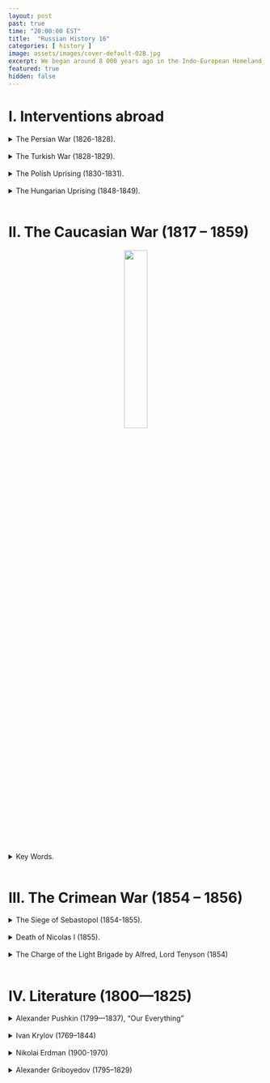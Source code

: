 ```yaml
---
layout: post
past: true
time: "20:00:00 EST"
title:  "Russian History 16"
categories: [ history ]
image: assets/images/cover-default-02B.jpg
excerpt: We began around 8 000 years ago in the Indo-European Homeland and ended in 988, when Vladimir the Great adopted Orthodox Christianity.
featured: true
hidden: false
---
```


# I. Interventions abroad 

<details>
   <summary>The Persian War (1826-1828).</summary>
      <ul>
         <li>Griboyedov.</li>
      </ul>
</details>
<br>

<details>
   <summary>The Turkish War (1828-1829).</summary>
   <br>
   <ul>
      <li>The Greek-Turkish war of national liberation;</li>
      <li>Lord Byron;</li>
      <li>The Navarin naval battle.</li>
   </ul>
   <br>
  <figure style="text-align: center;">
    <img src="{{ site.baseurl }}/assets/images/2021-05-24-img_01.jpg" 
         style="width: 45%;"/>
      <figcaption style="font-style: italic; font-size: 10;">Pushkin’s 'Journey to Erzurum'</figcaption>
  </figure>
</details>
<br>

<details>
   <summary>The Polish Uprising (1830-1831).</summary>
   <br>
   <figure style="text-align: center;"><img src="{{ site.baseurl }}/assets/images/2021-05-24-img_02.jpg" style="width: 45%;"/><figcaption style="font-style: italic; font-size: 10;">Russia is the policeman of Europe.</figcaption>
   </figure>
   <ul>
      <li>Karolina Sobańska: Secretary to Count General de Witt, her official lover: both agents of the Russian secret police! Her sister, Evelina Gańska, later married Balzac;</li>
      <li>Pushkin: “Ja vas ljubil” (Lecture 15);</li>
      <li>Adam Mickiewicz: A trip to Crimea on the “Karolina” yacht  (probably the only case in the history of literature where a secret police operation resulted in a poetic  masterpiece).</li>
   </ul>
   <br>
</details>
<br>

<details>
   <summary>The Hungarian Uprising (1848-1849).</summary>
   <br>
   <ul>
      <li>Nicolas I sent in an army 280 000 strong;</li>
      <li>13 martyrs hanged;</li>
      <li>Sandor Petőfi (blowing up of his statue in Bratislava in 1919; finding of his skeleton in 1990 in Siberia);</li>
      <li><a href="https://www.gutenberg.org/files/40163/40163-h/40163-h.htm">Arminius Vambéry</a>.</li>
      </ul>
   <figure style="text-align: center;"><img src="{{ site.baseurl }}/assets/images/2021-05-24-img_03.jpg" style="height: 60px;"/><img src="{{ site.baseurl }}/assets/images/2021-05-24-img_04.jpg" style="height: 60px;"/></figure>
   <figure style="text-align: center;"><img src="{{ site.baseurl }}/assets/images/2021-05-24-img_05.jpg" style="width: 30%;"/><figcaption style="font-style: italic; font-size: 10;">Vámbéry’s journey to Bukhara (as Raşit Efendi).</figcaption></figure>
   <br>
</details>
<br>

# II. The Caucasian War (1817 – 1859)
<div style="text-align: center;"><img src="{{ site.baseurl }}/assets/images/2021-05-24-img_06.jpg" style="width: 30%"/></div>
<br>
<details>
   <summary>Key Words.</summary>
   <ul>
      <li>Circassians;</li>
      <li>Shaov;</li>
      <li>Chechens;</li>
      <li>Avars;</li>
      <li>Shamil;</li>
      <li>Leo Tolstoy; <a href="http://www.online-literature.com/tolstoy/hadji-murad/1/">Hadji Murad</a>.</li>
   </ul>
</details>
<br>

# III. The Crimean War (1854 – 1856)

<details>
   <summary>The Siege of Sebastopol (1854-1855).</summary>
   <br>
   <figure style="text-align: center;"><img src="{{ site.baseurl }}/assets/images/2021-05-24-img_07.jpg" style="width: 30%;"/><figcaption style="font-style: italic; font-size: 10;">Montreal, Place du Canada: one of the Russian guns seized by the British troops in Sebastopol.</figcaption></figure>
   <br>
</details>
<br>

<details>
   <summary>Death of Nicolas I (1855).</summary>
   <ul>
      <li>Probable suicide;</li>
      <li>Nicolas I's personal doctor left Russia immediately;</li>
      <li>The Tzar formally prohibited an autopsy.</li>
   </ul>
</details>
<br>

<details>
   <summary>The Charge of the Light Brigade by Alfred, Lord Tenyson (1854)</summary>
   <div>
      I<br>
      Half a league, half a league,<br>
      Half a league onward,<br>
      All in the valley of Death<br>
         Rode the six hundred.<br>
      “Forward, the Light Brigade!<br>
      Charge for the guns!” he said.<br>
      Into the valley of Death<br>
         Rode the six hundred.<br>
      <br>
      II<br>
      “Forward, the Light Brigade!”<br>
      Was there a man dismayed?<br>
      Not though the soldier knew<br>
         Someone had blundered.<br>
         Theirs not to make reply,<br>
         Theirs not to reason why,<br>
         Theirs but to do and die.<br>
         Into the valley of Death<br>
         Rode the six hundred.<br>
         <br>
      III<br>
      Cannon to right of them,<br>
      Cannon to left of them,<br>
      Cannon in front of them<br>
         Volleyed and thundered;<br>
      Stormed at with shot and shell,<br>
      Boldly they rode and well,<br>
      Into the jaws of Death,<br>
      Into the mouth of hell<br>
         Rode the six hundred.<br>
      <br>
      IV<br>
      Flashed all their sabres bare,<br>
      Flashed as they turned in air<br>
      Sabring the gunners there,<br>
      Charging an army, while<br>
         All the world wondered.<br>
      Plunged in the battery-smoke<br>
      Right through the line they broke;<br>
      Cossack and Russian<br>
      Reeled from the sabre stroke<br>
         Shattered and sundered.<br>
      Then they rode back, but not<br>
         Not the six hundred.<br>
      <br>
      V<br>
      Cannon to right of them,<br>
      Cannon to left of them,<br>
      Cannon behind them<br>
         Volleyed and thundered;<br>
      Stormed at with shot and shell,<br>
      While horse and hero fell.<br>
      They that had fought so well<br>
      Came through the jaws of Death,<br>
      Back from the mouth of hell,<br>
      All that was left of them,<br>
         Left of six hundred.<br>
      <br>
      VI<br>
      When can their glory fade?<br>
      O the wild charge they made!<br>
         All the world wondered.<br>
      Honour the charge they made!<br>
      Honour the Light Brigade,<br>
         Noble six hundred!<br>
   </div>
</details>
<br>

# IV. Literature (1800—1825)

<details>
<summary>Alexander Pushkin (1799—1837), “Our Everything”</summary>
<figure style="text-align: center;">
<img src="{{ site.baseurl }}/assets/images/poetry-pushkin.png" style="width: 30%;"/>
</figure><br>
<ul>
   <li>Pushkin’s granddad: Abraham Ganibal, Peter the Great’s Blackamoor (reminder: Lecture No. 9);</li>
   <li>Arína Rodiónovna, the beloved nanny;</li>
   <li>Lyceum (reminder: Derzhavin, Lecture No. 5);</li>
   <li>Multiple exiles;</li>
   <li>Decembrists;</li>
   <li>Duel and death (January 1837).</li>
</ul>
   <figure style="text-align: center;">
    <img src="{{ site.baseurl }}/assets/images/2021-05-24-img_08.jpg" 
         style="width: 30%;"/>
      <figcaption style="font-style: italic; font-size: 10;">5 Decembrists who were executed, drawn by Pushkin with the caption: 'I could be hanging as well, as a bufoon…'</figcaption>
  </figure>
   <figure style="text-align: center;">
    <img src="{{ site.baseurl }}/assets/images/2021-05-24-img_09.jpg" 
         style="width: 30%;"/>
      <figcaption style="font-style: italic; font-size: 10;">Pushkin’s wife: Natalya Goncharova</figcaption>
   </figure>
   <details>
      <summary>A poem by Alexander Pushkin: “I loved you”.</summary>
         <div class="poem">
            <div>
               <p>Я вас любил: любовь ещё, быть может,
               В душе моей угасла не совсем;
               Но пусть она вас больше не тревожит;
               Я не хочу печалить вас ничем.
               Я вас любил безмолвно, безнадежно,
               То робостью, то ревностью томим;
               Я вас любил так искренно, так нежно,
               Как дай вам Бог любимой быть другим
               </p>
            </div>
            <div>
               <p>I loved you, and I probably still do.
               And for a while the feeling may remain.
               But let my love no longer trouble you,
               I do not wish to cause you any pain.
               I loved you; and the hopelessness I knew,
               The jealousy, the shyness- though in vain-
               Made up a love so tender and so true
               As may God grant you to be loved again.
               </p>
            </div>
         </div>
         <br>
   </details>
   <details>
      <summary>Prose</summary>
      <div>
         <ul>
            <li>“The Captain’s Daughter”</li>
            <li>“Dubrovsky”</li>
         </ul>
      </div>
   </details>
   <details>
      <summary>Plays</summary>
      <div>
         <ul>
            <li>“Boris Godunov” (reminder: Lecture No. 5)</li>
            <li>“Little Tragedies”, <a href="https://www.youtube.com/watch?v=1Ke33_1de_Y">“Faust” & “Egyptian Nights”</a></li>
         </ul>
      </div>
   </details>
      <details>
      <summary>History</summary>
      <div>
         <ul>
            <li>“The History of Pugachëv”</li>
            <li>“The Blackamoor of Peter the Great” (Rus. noun ARAP means ‘Negro’; ARAB is ‘Arab’).</li>
         </ul>
      </div>
   </details>
</details>
<br>
<details>
   <summary>Ivan Krylov (1769–1844)</summary>
      <figure style="text-align: center;">
         <img src="{{ site.baseurl }}/assets/images/poetry-krylov.png" style="width: 30%;"/>
      </figure><br>
      <div>
         <ul>
            <li>Reminder (Lecture No. 11): Krylov’s father as a garrison commander withstood the siege of Uralsk by Pugachëv’s bands;</li>
            <li>An extremely lazy person: Krylov, at 23, refused to go for his fiancée at her home town (less than 800 km);</li>
            <li>A hearty eater: three dinners in one day;</li>
            <li>Famous for his indifference to his wardrobe: once he came to visit the Empress with a hole in one of his boots through which his toe was showing;</li>
            <li>He had his cook, Fenya, as a his common law partner; he ensured their daughter Аlexandra an excellent education, a good marriage and bequeathed his property to her.</li>
         </ul>
      </div>
      <details>
      <summary>A poem by Ivan Krylov: “Crow and Fox” (Ворона и Лисица), 1807.</summary>
         <div class="poem">
            <div>
               <p>Уж сколько раз твердили миру,
               Что лесть гнусна, вредна; но только все не впрок,
               И в сердце льстец всегда отыщет уголок.
               Вороне где-то бог послал кусочек сыру;
                           На ель Ворона взгромоздясь,
               Позавтракать было совсем уж собралась,
                   Да призадумалась, а сыр во рту держала.
               На ту беду Лиса близехонько бежала;
                   Вдруг сырный дух Лису остановил:
               Лисица видит сыр, Лисицу сыр пленил.
               Плутовка к дереву на цыпочках подходит;
               Верти́т хвостом, с Вороны глаз не сводит
                   И говорит так сладко, чуть дыша:
                       «Голубушка, как хороша!
                       Ну что за шейка, что за глазки!
                       Рассказывать, так, право, сказки!
                   Какие перушки! какой носок!
               И, верно, ангельский быть должен голосок!
               Спой, светик, не стыдись! Что, ежели, сестрица,
               При красоте такой и петь ты мастерица, —
                       Ведь ты б у нас была царь-птица!»
               Вещуньина с похвал вскружилась голова,
                   От радости в зобу дыханье спёрло, —
               И на приветливы Лисицыны слова
               Ворона каркнула во все воронье горло:
               Сыр выпал — с ним была плутовка такова.
               </p>
            </div>
            <div>
               <p>It is a commonplace 
               And we all know 
               That flattery is base,
               And mean, and low.  
               However, all in vain,  
               And flatterers were, are, and will remain.
               Once God sent a Crow  
               A decent piece of cheese,  
               After a long and forced fast.  
               To a big oak she flies fast  
               To have a breakfast 
               There in peace,  
               And almost has begun,  
               But was distracted by some thought  
               (I do not know, about what). 
               Unfortunately, a sly Fox has run 
               Not far. The cheese she smelt  
               And also sort of hungry felt. 
               Then to the oak-tree she did tiptoe,  
               Looking with admiration at the Crow,  
               And said in her most sugar voice,  
               "Sweetheart, I very much rejoice 
               In meeting such a beauty in our land. 
               Oh, what a neck, beak, feathers, and  
               An elegant smart wing!  
               I bet, just like an angel you should sing. 
               Well, darling, don’t be shy, 
               Just try!  
               If in addition to looks that nice  
               You also have a pleasant voice, 
               The whole forest will rejoice 
               And you'll be valued thrice."
               The speech like that 
               Completely reeled the head  
               Of the poor Crow,  
               And she did caw,  
               With all air in her craw. 
               Fell out the piece 
               Of cheese.  
               And our story ends at this.
               </p>
            </div>
         </div>
         <br>
   </details>
</details>
<br>
<details>
   <summary>Nikolai Erdman (1900-1970)</summary>
      <h3>A fable: “The Crow and the Cheese” (Ворона и сыр).</h3>
      <div class="poem">
         <div>
            <p>Вороне где-то Бог послал кусочек сыру.
            Читатель скажет: Бога нет!
            Читатель, милый, ты придира!
            Да, Бога нет. Но нет и сыра!
            </p>
         </div>
         <div>
            <p>Once God sent the crow a decent piece of cheese...
            Our reader is indignant: There is no God, please!
            Oh you, dear reader, take a breather:
            Sure, there is no God—but no cheese, either!
            </p>
         </div>
      </div>
      <br>
      <ul>
         <li>A modern saying: “Our freedom of speech must be paid by our hunger."</li>
         <li>This “fable” landed Erdman in Siberian exile (in 1933; and he never again wrote plays or fables).</li>
      </ul>
</details>
<br>
<details>
   <summary>Alexander Griboyedov (1795–1829)</summary>
      <figure style="text-align: center;">
         <img src="{{ site.baseurl }}/assets/images/poetry-griboyedov.png" style="width: 30%;"/>
      </figure><br>
      <ul>
         <li>Griboyedov's masterpiece: <a href="https://readrussia.org/russian-library/woe-from-wit.html">Woe from Wit</a>;</li>
         <li>Griboedov was arrested in 1826 (the burning of all his “papers”).</li>
         <li>Pushkin —during his Erzerum journey— to the driver of horse-drawn wagon (met at a mountain pass in the Caucasus): "What are you carrying?" The driver: "Some Mushroom-eater (= Griboeda)!"
         </li>
         <li>His wife, Ninó Chavchavádze: “Your spirit and achievements are immortal in the Russian memory. But why did my love outlive you?”</li>
         <li>Note: <a href="https://www.washingtonpost.com/local/obituaries/david-chavchavadze-cia-spy-with-russian-royal-roots-dies-at-90/2014/11/08/ddd65f86-5ec6-11e4-9f3a-7e28799e0549_story.html">Another Chavchavadzé</a>
         </li>
      </ul>
      <figure style="text-align: center;">
         <img src="{{ site.baseurl }}/assets/images/2021-05-24-img_11.jpg" 
         style="width: 30%;"/>
         <figcaption style="font-style: italic; font-size: 10;">Ninó Chavchavádze, Griboyedov’s young wife</figcaption>
      </figure>
      <br>
      <figure style="text-align: center;">
         <img src="{{ site.baseurl }}/assets/images/2021-05-24-img_12.jpg" 
         style="width: 30%;"/>
         <figcaption style="font-style: italic; font-size: 10;">On Griboedov’s tomb (in the Mtatsminda Cementary in Tbilisi)</figcaption>
      </figure>
      <br>
</details>

<!-- # Lecture Transcript

# References. -->